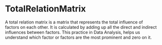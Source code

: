 # TotalRelationMatrix
A total relation matrix is a matrix that represents the total influence of factors on each other. It is calculated by adding up all the direct and indirect influences between factors. This practice in Data Analysis, helps us understand which factor or factors are the most prominent and zero on it.
